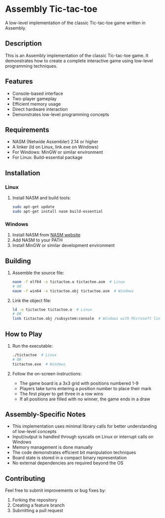 # Assembly Tic-tac-toe

A low-level implementation of the classic Tic-tac-toe game written in Assembly.

## Description

This is an Assembly implementation of the classic Tic-tac-toe game. It demonstrates how to create a complete interactive game using low-level programming techniques.

## Features

- Console-based interface
- Two-player gameplay
- Efficient memory usage
- Direct hardware interaction
- Demonstrates low-level programming concepts

## Requirements

- NASM (Netwide Assembler) 2.14 or higher
- A linker (ld on Linux, link.exe on Windows)
- For Windows: MinGW or similar environment
- For Linux: Build-essential package

## Installation

### Linux

1. Install NASM and build tools:
   ```bash
   sudo apt-get update
   sudo apt-get install nasm build-essential
   ```

### Windows

1. Install NASM from [NASM website](https://www.nasm.us/)
2. Add NASM to your PATH
3. Install MinGW or similar development environment

## Building

1. Assemble the source file:
   ```bash
   nasm -f elf64 -o tictactoe.o tictactoe.asm  # Linux
   # OR
   nasm -f win64 -o tictactoe.obj tictactoe.asm  # Windows
   ```

2. Link the object file:
   ```bash
   ld -o tictactoe tictactoe.o  # Linux
   # OR
   link tictactoe.obj /subsystem:console  # Windows with Microsoft linker
   ```

## How to Play

1. Run the executable:
   ```bash
   ./tictactoe  # Linux
   # OR
   tictactoe.exe  # Windows
   ```

2. Follow the on-screen instructions:
   - The game board is a 3x3 grid with positions numbered 1-9
   - Players take turns entering a position number to place their mark
   - The first player to get three in a row wins
   - If all positions are filled with no winner, the game ends in a draw

## Assembly-Specific Notes

- This implementation uses minimal library calls for better understanding of low-level concepts
- Input/output is handled through syscalls on Linux or interrupt calls on Windows
- Memory management is done manually
- The code demonstrates efficient bit manipulation techniques
- Board state is stored in a compact binary representation
- No external dependencies are required beyond the OS

## Contributing

Feel free to submit improvements or bug fixes by:
1. Forking the repository
2. Creating a feature branch
3. Submitting a pull request

